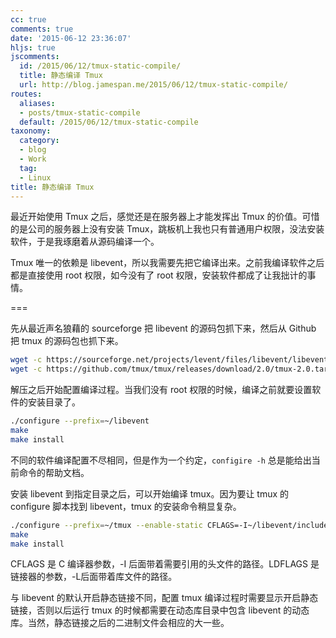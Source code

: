 ```yaml
---
cc: true
comments: true
date: '2015-06-12 23:36:07'
hljs: true
jscomments:
  id: /2015/06/12/tmux-static-compile/
  title: 静态编译 Tmux
  url: http://blog.jamespan.me/2015/06/12/tmux-static-compile/
routes:
  aliases:
  - posts/tmux-static-compile
  default: /2015/06/12/tmux-static-compile
taxonomy:
  category:
  - blog
  - Work
  tag:
  - Linux
title: 静态编译 Tmux
---
```


最近开始使用 Tmux 之后，感觉还是在服务器上才能发挥出 Tmux 的价值。可惜的是公司的服务器上没有安装 Tmux，跳板机上我也只有普通用户权限，没法安装软件，于是我琢磨着从源码编译一个。

Tmux 唯一的依赖是 libevent，所以我需要先把它编译出来。之前我编译软件之后都是直接使用 root 权限，如今没有了 root 权限，安装软件都成了让我拙计的事情。

===

先从最近声名狼藉的 sourceforge 把 libevent 的源码包抓下来，然后从 Github 把 tmux 的源码包也抓下来。

```bash
wget -c https://sourceforge.net/projects/levent/files/libevent/libevent-2.0/libevent-2.0.22-stable.tar.gz
wget -c https://github.com/tmux/tmux/releases/download/2.0/tmux-2.0.tar.gz
```

解压之后开始配置编译过程。当我们没有 root 权限的时候，编译之前就要设置软件的安装目录了。

```bash
./configure --prefix=~/libevent
make
make install
```

不同的软件编译配置不尽相同，但是作为一个约定，`configire -h` 总是能给出当前命令的帮助文档。

安装 libevent 到指定目录之后，可以开始编译 tmux。因为要让 tmux 的 configure 脚本找到 libevent，tmux 的安装命令稍显复杂。

```bash
./configure --prefix=~/tmux --enable-static CFLAGS=-I~/libevent/include LDFLAGS=-L~/libevent/lib
make
make install
```

CFLAGS 是 C 编译器参数，-I 后面带着需要引用的头文件的路径。LDFLAGS 是链接器的参数，-L后面带着库文件的路径。

与 libevent 的默认开启静态链接不同，配置 tmux 编译过程时需要显示开启静态链接，否则以后运行 tmux 的时候都需要在动态库目录中包含 libevent 的动态库。当然，静态链接之后的二进制文件会相应的大一些。